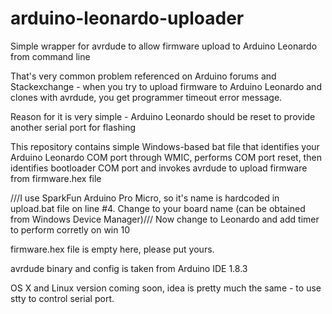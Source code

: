 # arduino-leonardo-uploader
Simple wrapper for avrdude to allow firmware upload to Arduino Leonardo from command line

That's very common problem referenced on Arduino forums and Stackexchange - when you try to upload 
firmware to Arduino Leonardo and clones with avrdude, you get programmer timeout error message.

Reason for it is very simple - Arduino Leonardo should be reset to provide another serial port for flashing

This repository contains simple Windows-based bat file that identifies your Arduino Leonardo COM port through WMIC, performs COM port reset, then identifies bootloader COM port and invokes avrdude to upload firmware from firmware.hex file

///I use SparkFun Arduino Pro Micro, so it's name is hardcoded in upload.bat file on line #4. Change to your board name (can be obtained from Windows Device Manager)/// Now change to Leonardo and add timer to perform corretly on win 10

firmware.hex file is empty here, please put yours. 

avrdude binary and config is taken from Arduino IDE 1.8.3

OS X and Linux version coming soon, idea is pretty much the same - to use stty to control serial port.
